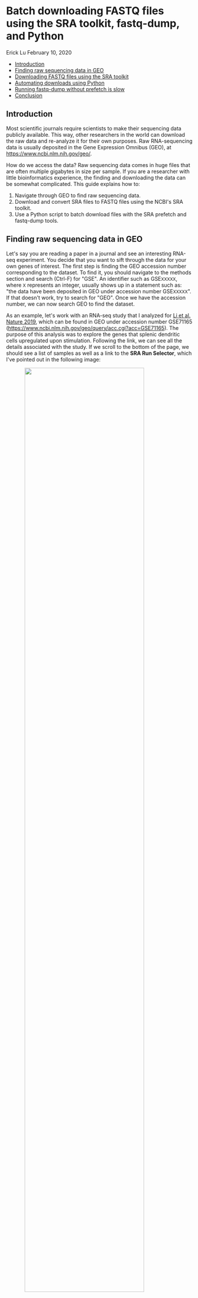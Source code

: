 Batch downloading FASTQ files using the SRA toolkit, fastq-dump, and Python
================
Erick Lu
February 10, 2020

-   [Introduction](#introduction)
-   [Finding raw sequencing data in GEO](#finding-raw-sequencing-data-in-geo)
-   [Downloading FASTQ files using the SRA toolkit](#downloading-fastq-files-using-the-sra-toolkit)
-   [Automating downloads using Python](#automating-downloads-using-python)
-   [Running fastq-dump without prefetch is slow](#running-fastq-dump-without-prefetch-is-slow)
-   [Conclusion](#conclusion)

Introduction
------------

Most scientific journals require scientists to make their sequencing data publicly available. This way, other researchers in the world can download the raw data and re-analyze it for their own purposes. Raw RNA-sequencing data is usually deposited in the Gene Expression Omnibus (GEO), at <https://www.ncbi.nlm.nih.gov/geo/>.

How do we access the data? Raw sequencing data comes in huge files that are often multiple gigabytes in size per sample. If you are a researcher with little bioinformatics experience, the finding and downloading the data can be somewhat complicated. This guide explains how to:

1.  Navigate through GEO to find raw sequencing data.
2.  Download and convert SRA files to FASTQ files using the NCBI's SRA toolkit.
3.  Use a Python script to batch download files with the SRA prefetch and fastq-dump tools.

Finding raw sequencing data in GEO
----------------------------------

Let's say you are reading a paper in a journal and see an interesting RNA-seq experiment. You decide that you want to sift through the data for your own genes of interest. The first step is finding the GEO accession number corresponding to the dataset. To find it, you should navigate to the methods section and search (Ctrl-F) for "GSE". An identifier such as GSE<small>XXXXX</small>, where <small>X</small> represents an integer, usually shows up in a statement such as: "the data have been deposited in GEO under accession number GSE<small>XXXXX</small>". If that doesn't work, try to search for "GEO". Once we have the accession number, we can now search GEO to find the dataset.

As an example, let's work with an RNA-seq study that I analyzed for [Li et al. Nature 2019](https://www.ncbi.nlm.nih.gov/pmc/articles/PMC4883664/), which can be found in GEO under accession number GSE71165 (<https://www.ncbi.nlm.nih.gov/geo/query/acc.cgi?acc=GSE71165>). The purpose of this analysis was to explore the genes that splenic dendritic cells upregulated upon stimulation. Following the link, we can see all the details associated with the study. If we scroll to the bottom of the page, we should see a list of samples as well as a link to the **SRA Run Selector**, which I've pointed out in the following image:

<img src="images/GSE71165_bottom_of_page.png" width="80%" style="display: block; margin: auto;" />

If we click on the **SRA Run Selector** link, we will see a table of identifers for each of the samples. What we need are the SRA Run IDs, which start with the prefix "SRR". I've pointed out where to find them in the image below:

<img src="images/SRA_run_selector_GSE71165.png" width="100%" style="display: block; margin: auto;" />

The SRA runs (e.g. SRR2121685) correspond to the actual sequencing files that we want to download in order to access the raw data. Sometimes, there will be multiple SRA runs for each sample, and they will be displayed as multiple rows in the table above, sharing a common GSM and SRX number. This means that the lab had deposited multiple FASTQ files for one sample and did not bother to concatenate them together prior to deposition.

You can get more details about how each sample was prepared clicking on the GSM identifier in the **Samples** section from the first image (e.g. GSM1828772). This will take you to the sample description [page](https://www.ncbi.nlm.nih.gov/geo/query/acc.cgi?acc=GSM1828772). Scrolling down to the **Relations** section will show you the sample's SRA identifier, beginning with "SRX":

<img src="images/GSM1828771_bottom_of_page.png" width="80%" style="display: block; margin: auto;" />

Clicking on the SRA number (for example, SRX1114423 for HET\_CD4\_1) will bring you to yet another [page](https://www.ncbi.nlm.nih.gov/sra?term=SRX1114423) that provides information about the SRA runs for that sample (e.g. SRR2121685 for HET\_CD4\_1), shown below:

<img src="images/SRX1114423_whole_page.png" width="80%" style="display: block; margin: auto;" />

Although it's more work, I prefer clicking through these pages for each individual sample because they provide important information such as how the libraries were prepared. I have summarized the different identifiers for GSE71165 in the following table:

<table style="width:82%;">
<colgroup>
<col width="16%" />
<col width="16%" />
<col width="16%" />
<col width="31%" />
</colgroup>
<thead>
<tr class="header">
<th>Sample Name</th>
<th>GSM Identifier</th>
<th>SRA Identifier (SRX)</th>
<th>SRA Runs (SRR, download these)</th>
</tr>
</thead>
<tbody>
<tr class="odd">
<td>HET_CD4_1</td>
<td>GSM1828772</td>
<td>SRX1114423</td>
<td>SRR2121685</td>
</tr>
<tr class="even">
<td>HET_CD4_2</td>
<td>GSM1828773</td>
<td>SRX1114424</td>
<td>SRR2121686</td>
</tr>
<tr class="odd">
<td>IMM_CD4_1</td>
<td>GSM1828774</td>
<td>SRX1114425</td>
<td>SRR2121687</td>
</tr>
<tr class="even">
<td>IMM_CD4_2</td>
<td>GSM1828775</td>
<td>SRX1114426</td>
<td>SRR2121688</td>
</tr>
</tbody>
</table>

To eventually get the raw data in FASTQ format, we first need to first download the SRA Run files associated with each sample (for example, SRR2121685 for HET\_CD4\_1). Downloading SRR2121685 will result in a file called SRR2121685.sra. But what is a .sra file and what does it do? A SRA file can be used by the NCBI's SRA toolkit as a set of "instructions" to construct the the FASTQ file. The next section explains the SRA toolkit and shows you how to download and convert SRA files into FASTQ files.

Downloading FASTQ files using the SRA toolkit
---------------------------------------------

In order to download the SRA files onto your machine, we use the NCBI's SRA toolkit, which lets us use the command line to download a specified SRA run. If you are using a Linux platform, you can type: `apt install sra-toolkit` in your command line to install the toolkit. You can read more about SRA toolkit here: <https://www.ncbi.nlm.nih.gov/books/NBK242621/> and at their github repo: <https://github.com/ncbi/sra-tools>.

The toolkit works by first using the `prefetch` command to download the SRA file associated with the specified SRA run ID.

For example, to download the SRA file for HET\_CD4\_1 (SRA Run identifier: SRR2121685), the command would be:

``` bash
prefetch SRR2121685 
```

You should observe the following output from running the command:

    2020-02-06T21:54:29 prefetch.2.8.2: 1) Downloading 'SRR2121685'...
    2020-02-06T21:54:29 prefetch.2.8.2:  Downloading via https...
    2020-02-06T21:57:32 prefetch.2.8.2: 1) 'SRR2121685' was downloaded successfully

The file `SRR2121685.sra` should be downloaded into your home directory at ~/ncbi/public/sra/.

``` bash
ls ~/ncbi/public/sra
```

    SRR2121685.sra

After you have downloaded the SRA file, you can use the command `fastq-dump` to extract the contents of it into a `.fastq.gz` file. The Edwards lab at SDSU provides a nice tutorial for how to use fastq-dump here: <https://edwards.sdsu.edu/research/fastq-dump/>, with each of the settings explained. A sample command to extract SRR2121685.sra would be:

``` bash
fastq-dump --outdir fastq --gzip --skip-technical  --readids --read-filter pass --dumpbase --split-3 --clip ~/ncbi/public/sra/SRR2121685.sra
```

If successful, you should see the following output show up in your terminal:

    Read 27928438 spots for /home/ericklu/ncbi/public/sra/SRR2121685.sra
    Written 27928438 spots for /home/ericklu/ncbi/public/sra/SRR2121685.sra

We can check the folder `fastq/` to make sure our files were downloaded correctly:

``` bash
ls fastq
```

    SRR2121685_pass_1.fastq.gz  SRR2121685_pass_2.fastq.gz

We observe that two fastq files have been extracted from SRR2121685.sra. This is because the original data was produced from paired-end sequencing, which usually has both a Read1 file and Read2 file. `fastq-dump` has extracted the SRA file into two files, with suffix "\_1" for paired-end read 1 and "\_2" for paired-end read 2. I typically use the settings provided above for `fastq-dump` as my default settings.

Automating downloads using Python
---------------------------------

Since there are lots of SRA files associated with our samples, it would take a long time to manually run `prefetch` and `fastq-dump` for all the files. To automate this process, I wrote a small script in python to first download each SRA file using `prefetch` and then run `fastq-dump`. The code is shown below and also provided in this repo as `fastq_download.py`:

``` py
import subprocess

# samples correspond to Het_1, Het_2, Imm_1, Imm_2
sra_numbers = [
    "SRR2121685", "SRR2121686", "SRR2121687", "SRR2121688"
    ]

# this will download the .sra files to ~/ncbi/public/sra/ (will create directory if not present)
for sra_id in sra_numbers:
    print ("Currently downloading: " + sra_id)
    prefetch = "prefetch " + sra_id
    print ("The command used was: " + prefetch)
    subprocess.call(prefetch, shell=True)

# this will extract the .sra files from above into a folder named 'fastq'
for sra_id in sra_numbers:
    print ("Generating fastq for: " + sra_id)
    fastq_dump = "fastq-dump --outdir fastq --gzip --skip-technical  --readids --read-filter pass --dumpbase --split-3 --clip ~/ncbi/public/sra/" + sra_id + ".sra"
    print ("The command used was: " + fastq_dump)
    subprocess.call(fastq_dump, shell=True)
```

We can run the python script by simply navigating to the folder on your machine where you want to store the FASTQ files (via the command line), then running `python fastq_download.py`. After running the python script, our FASTQ files should all be sitting in a directory called 'fastq'.

``` bash
ls fastq
```

    SRR2121685_pass_1.fastq.gz  SRR2121686_pass_1.fastq.gz  SRR2121687_pass_1.fastq.gz  SRR2121688_pass_1.fastq.gz
    SRR2121685_pass_2.fastq.gz  SRR2121686_pass_2.fastq.gz  SRR2121687_pass_2.fastq.gz  SRR2121688_pass_2.fastq.gz

If you would like to re-purpose the Python script for you own project, simply replace the SRA run IDs with those that match the files you want to download, by modifying the variable `sra_numbers`.

Running fastq-dump without prefetch is slow
-------------------------------------------

If you don't pre-download the SRA files and just run the `fastq-dump` command, the FASTQ file will still be generated. The SRA toolkit manual at <https://www.ncbi.nlm.nih.gov/books/NBK242621/> says that this is a valid alternative. I would advise against it, since I have found this method to be much slower than first running `prefetch` and then `fastq-dump` on the pre-downloaded SRA files. Here's some proof, in which I time the processes below:

-   Time it takes to download SRR2121685 using `prefetch`:

``` bash
time prefetch SRR2121685
```

    2020-02-07T02:39:54 prefetch.2.8.2: 1) Downloading 'SRR2121685'...
    2020-02-07T02:39:54 prefetch.2.8.2:  Downloading via https...
    2020-02-07T02:43:07 prefetch.2.8.2: 1) 'SRR2121685' was downloaded successfully

    real    3m15.028s
    user    0m51.353s
    sys     0m12.287s

-   Time it takes to `fastq-dump` from the pre-downloaded SRR2121685 file:

``` bash
time fastq-dump --outdir fastq --gzip --skip-technical  --readids --read-filter pass --dumpbase --split-3 --clip ~/ncbi/public/sra/SRR2121685.sra
```

    Read 27928438 spots for /home/ericklu/ncbi/public/sra/SRR2121685.sra
    Written 27928438 spots for /home/ericklu/ncbi/public/sra/SRR2121685.sra

    real    22m21.284s
    user    22m11.772s
    sys     0m4.078s

-   Time it takes to `fastq-dump` without pre-downloading SRR2121685:

``` bash
time fastq-dump --outdir fastq --gzip --skip-technical  --readids --read-filter pass --dumpbase --split-3 --clip SRR2121685
```

    Read 27928438 spots for SRR2121685
    Written 27928438 spots for SRR2121685

    real    77m34.548s
    user    25m37.226s
    sys     0m12.551s

Downloading the SRA file took 3 min 15 seconds, and running `fastq-dump` on the pre-downloaded SRA file of size 3210181560 bytes took 22 min 21 seconds, making the `prefetch` + `fastq-dump` option take a total of 25 min 36 seconds. In comparison, running `fastq-dump` without pre-downloading the files for the same SRA ID took a total time of 77 minutes 34 seconds!

Conclusion
----------

We are done downloading the FASTQ files! Now, we can start mapping the reads to a reference genome and perform downstream bulk RNA-sequencing analysis. If you want to see more, I performed differential gene expression analysis on this data to find genes that were upregulated in the IMM\_CD4\_1 and IMM\_CD4\_2 samples compared to the HET\_CD4\_1 and HET\_CD4\_2 samples, which you can find at: <https://github.com/erilu/dendritic-cell-bulk-rnaseq>. I hope that this short tutorial has helped you learn how to use the SRA tools to download raw sequencing data. Thanks for reading!
